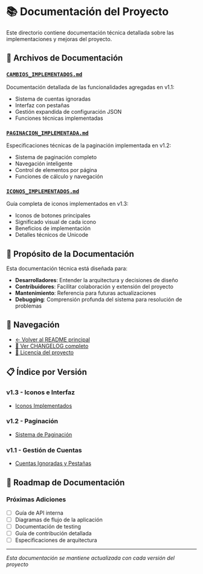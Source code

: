 # 📚 Documentación del Proyecto

Este directorio contiene documentación técnica detallada sobre las implementaciones y mejoras del proyecto.

## 📄 Archivos de Documentación

### [`CAMBIOS_IMPLEMENTADOS.md`](CAMBIOS_IMPLEMENTADOS.md)
Documentación detallada de las funcionalidades agregadas en v1.1:
- Sistema de cuentas ignoradas
- Interfaz con pestañas
- Gestión expandida de configuración JSON
- Funciones técnicas implementadas

### [`PAGINACION_IMPLEMENTADA.md`](PAGINACION_IMPLEMENTADA.md)
Especificaciones técnicas de la paginación implementada en v1.2:
- Sistema de paginación completo
- Navegación inteligente
- Control de elementos por página
- Funciones de cálculo y navegación

### [`ICONOS_IMPLEMENTADOS.md`](ICONOS_IMPLEMENTADOS.md)
Guía completa de iconos implementados en v1.3:
- Iconos de botones principales
- Significado visual de cada icono
- Beneficios de implementación
- Detalles técnicos de Unicode

## 🎯 Propósito de la Documentación

Esta documentación técnica está diseñada para:

- **Desarrolladores**: Entender la arquitectura y decisiones de diseño
- **Contribuidores**: Facilitar colaboración y extensión del proyecto
- **Mantenimiento**: Referencia para futuras actualizaciones
- **Debugging**: Comprensión profunda del sistema para resolución de problemas

## 🔗 Navegación

- [← Volver al README principal](../README.md)
- [📝 Ver CHANGELOG completo](../CHANGELOG.md)
- [📄 Licencia del proyecto](../LICENSE)

## 📋 Índice por Versión

### v1.3 - Iconos e Interfaz
- [Iconos Implementados](ICONOS_IMPLEMENTADOS.md)

### v1.2 - Paginación
- [Sistema de Paginación](PAGINACION_IMPLEMENTADA.md)

### v1.1 - Gestión de Cuentas
- [Cuentas Ignoradas y Pestañas](CAMBIOS_IMPLEMENTADOS.md)

## 🚀 Roadmap de Documentación

### Próximas Adiciones
- [ ] Guía de API interna
- [ ] Diagramas de flujo de la aplicación
- [ ] Documentación de testing
- [ ] Guía de contribución detallada
- [ ] Especificaciones de arquitectura

---

*Esta documentación se mantiene actualizada con cada versión del proyecto*
